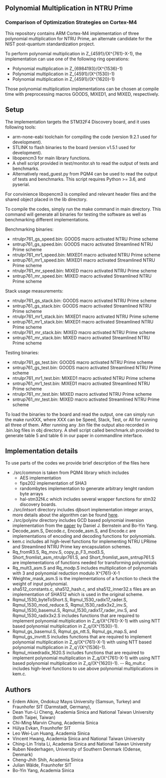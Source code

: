 ## Polynomial Multiplication in NTRU Prime
### Comparison of Optimization Strategies on Cortex-M4

This repository contains ARM Cortex-M4 implementation of three polynomial multiplication for NTRU Prime, an alternate candidate for the NIST post-quantum standardization project.

To perform polynomial multiplication in Z_{4591}/(X^{761}-X-1), the implementation can use one of the following ring operations:
- Polynomial multiplication in Z_{6984193}/(X^{1536}-1)
- Polynomial multiplication in Z_{4591}/(X^{1530}-1) 
- Polynomial multiplication in Z_{4591}/(X^{1620}-1) 

Those polynomial multiplication implementations can be chosen at compile time with preprocessing macros GOODS, MIXED1, and MIXED, respectively. 

## Setup
The implementation targets the STM32F4 Discovery board, and it uses following tools:
- arm-none-eabi toolchain for compiling the code (version 9.2.1 used for development).
- STLINK to flash binaries to the board (version v1.5.1 used for development).
- libopencm3 for main library functions.
- A shell script provided in test/monitor.sh to read the output of tests and benchmarks.
- Alternatively read_guest.py from PQM4 can be used to read the output of tests and benchmarks. This script requires Python >= 3.6, and pyserial. 

For convinience libopencm3 is compiled and relevant header files and the shared object placed in the lib directory.

To compile the codes, simply run the make command in main directory. This command will generate all binaries for testing the software as well as benchmarking different implementations.

Benchmarking binaries:
- ntrulpr761\_gs\_speed.bin: GOODS macro activated NTRU Prime scheme
- sntrup761\_gs\_speed.bin: GOODS macro activated Streamlined NTRU Prime scheme
- ntrulpr761\_mr1\_speed.bin: MIXED1 macro activated NTRU Prime scheme
- sntrup761\_mr1\_speed.bin: MIXED1 macro activated Streamlined NTRU Prime scheme
- ntrulpr761\_mr\_speed.bin: MIXED macro activated NTRU Prime scheme
- sntrup761\_mr\_speed.bin: MIXED macro activated Streamlined NTRU Prime scheme

Stack usage measurements:
- ntrulpr761\_gs\_stack.bin: GOODS macro activated NTRU Prime scheme
- sntrup761\_gs\_stack.bin: GOODS macro activated Streamlined NTRU Prime scheme
- ntrulpr761\_mr1\_stack.bin: MIXED1 macro activated NTRU Prime scheme
- sntrup761\_mr1\_stack.bin: MIXED1 macro activated Streamlined NTRU Prime scheme
- ntrulpr761\_mr\_stack.bin: MIXED macro activated NTRU Prime scheme
- sntrup761\_mr\_stack.bin: MIXED macro activated Streamlined NTRU Prime scheme

Testing binaries:
- ntrulpr761\_gs\_test.bin: GOODS macro activated NTRU Prime scheme
- sntrup761\_gs\_test.bin: GOODS macro activated Streamlined NTRU Prime scheme
- ntrulpr761\_mr1\_test.bin: MIXED1 macro activated NTRU Prime scheme
- sntrup761\_mr1\_test.bin: MIXED1 macro activated Streamlined NTRU Prime scheme
- ntrulpr761\_mr\_test.bin: MIXED macro activated NTRU Prime scheme
- sntrup761\_mr\_test.bin: MIXED macro activated Streamlined NTRU Prime scheme

To load the binaries to the board and read the output, one can simply run the make runXXX, where XXX can be Speed, Stack, Test, or All for running all three of them. After running any .bin file the output also recorded in .bin.log files in obj directory. A shell script called benchmark.sh provided to generate table 5 and table 6 in our paper in commandline interface.

## Implementation details

To use parts of the codes we provide brief description of the files here
- ./src/common is taken from PQM4 library which includes
  - AES implementation
  - fips202 implementation of SHA3
  - randombytes implementation to generate arbitrary lenght random byte arrays
  - hal-stm32f4.c which includes several wrapper functions for stm32 discovery boards.
- ./src/intsort directory includes djbsort implementation integer arrays, more details about the algorithm can be found [here](https://sorting.cr.yp.to/).
- ./src/polyinv directory includes GCD based polynomial inversion implementation from the [paper](https://doi.org/10.13154/tches.v2019.i3.340-398) by Daniel J. Bernstein and Bo-Yin Yang.
- Decode\_asm.S, Decode.c, Encode\_asm.S, and Encode.c are implementations of encoding and decoding functions for polynomials.
- kem.c includes all high-level functions for implementing NTRU LPRime and Streamlined NTRU Prime key encapsulation schemes.
- Rq_fromR3.S, Rq_mov.S, copy_p_F3_mod3.S, Short_fromlist_asm_ntrulpr761.S, and Short_fromlist_asm_sntrup761.S are implementations of functions needed for transforming polynomials 
- Rq_mult3_asm.S and Rq_modp.S includes multiplication of polynomials with 3 and polynomial reduction modulo X^{761}-X-1
- Weightw_mask_asm.S is the implementations of a function to check the weight of input polynomial.
- sha512_constants.c, sha512_hash.c, and sha512_inner32.s files are an implementation of SHA512 which is used in the original scheme.
- Rqmul_1530_byteToShort.S, Rqmul_1530_radix17_rader.S, Rqmul_1530_mod_reduce.S, Rqmul_1530_radix3x2_inv.S, Rqmul_1530_basemul.S, Rqmul_1530_radix17_rader_inv.S, and Rqmul_1530_radix3x2.S includes functions that are required to implement polynomial multiplication in Z_q/(X^{761}-X-1) with using NTT based polynomial multiplication in Z_q/(X^{1530}-1).
- Rqmul_gs_basemul.S, Rqmul_gs_ntt.S, Rqmul_gs_map.S, and Rqmul_gs_invntt.S includes functions that are required to implement polynomial multiplication in Z_q/(X^{761}-X-1) with using NTT based polynomial multiplication in Z_q'/(X^{1536}-1).  
- Rqmul_mixedradix_1620.S includes functions that are required to implement polynomial multiplication in Z_q/(X^{761}-X-1) with using NTT based polynomial multiplication in Z_q/(X^{1620}-1).
-- Rq_mult.c includes high-level functions to use above polynomial multiplications in kem.c.   


## Authors
* Erdem Alkim, Ondokuz Mayıs University (Samsun, Turkey) and Fraunhofer SIT (Darmstadt, Germany), 
* Dean Yun-Li Cheng, Academia Sinica and National Taiwan University (both Taipei, Taiwan) 
* Chi-Ming Marvin Chung, Academia Sinica 
* Hülya Evkan, Fraunhofer SIT
* Leo Wei-Lun Huang, Academia Sinica 
* Vincent Hwang, Academia Sinica and National Taiwan University
* Ching-Lin Trista Li, Academia Sinica and National Taiwan University
* Ruben Niederhagen, University of Southern Denmark (Odense, Denmark) 
* Cheng-Jhih Shih, Academia Sinica 
* Julian Wälde, Fraunhofer SIT
* Bo-Yin Yang, Academia Sinica
